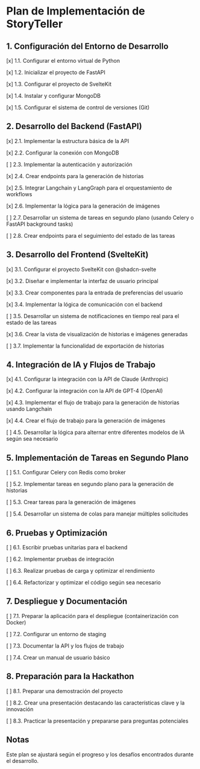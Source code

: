# Plan de Implementación de StoryTeller

## 1. Configuración del Entorno de Desarrollo

[x] 1.1. Configurar el entorno virtual de Python

[x] 1.2. Inicializar el proyecto de FastAPI

[x] 1.3. Configurar el proyecto de SvelteKit

[x] 1.4. Instalar y configurar MongoDB

[x] 1.5. Configurar el sistema de control de versiones (Git)

## 2. Desarrollo del Backend (FastAPI)

[x] 2.1. Implementar la estructura básica de la API

[x] 2.2. Configurar la conexión con MongoDB

[ ] 2.3. Implementar la autenticación y autorización

[x] 2.4. Crear endpoints para la generación de historias

[x] 2.5. Integrar Langchain y LangGraph para el orquestamiento de workflows

[x] 2.6. Implementar la lógica para la generación de imágenes

[ ] 2.7. Desarrollar un sistema de tareas en segundo plano (usando Celery o FastAPI background tasks)

[ ] 2.8. Crear endpoints para el seguimiento del estado de las tareas

## 3. Desarrollo del Frontend (SvelteKit)

[x] 3.1. Configurar el proyecto SvelteKit con @shadcn-svelte

[x] 3.2. Diseñar e implementar la interfaz de usuario principal

[x] 3.3. Crear componentes para la entrada de preferencias del usuario

[x] 3.4. Implementar la lógica de comunicación con el backend

[ ] 3.5. Desarrollar un sistema de notificaciones en tiempo real para el estado de las tareas

[x] 3.6. Crear la vista de visualización de historias e imágenes generadas

[ ] 3.7. Implementar la funcionalidad de exportación de historias

## 4. Integración de IA y Flujos de Trabajo

[x] 4.1. Configurar la integración con la API de Claude (Anthropic)

[x] 4.2. Configurar la integración con la API de GPT-4 (OpenAI)

[x] 4.3. Implementar el flujo de trabajo para la generación de historias usando Langchain

[x] 4.4. Crear el flujo de trabajo para la generación de imágenes

[ ] 4.5. Desarrollar la lógica para alternar entre diferentes modelos de IA según sea necesario

## 5. Implementación de Tareas en Segundo Plano

[ ] 5.1. Configurar Celery con Redis como broker

[ ] 5.2. Implementar tareas en segundo plano para la generación de historias

[ ] 5.3. Crear tareas para la generación de imágenes

[ ] 5.4. Desarrollar un sistema de colas para manejar múltiples solicitudes

## 6. Pruebas y Optimización

[ ] 6.1. Escribir pruebas unitarias para el backend

[ ] 6.2. Implementar pruebas de integración

[ ] 6.3. Realizar pruebas de carga y optimizar el rendimiento

[ ] 6.4. Refactorizar y optimizar el código según sea necesario

## 7. Despliegue y Documentación

[ ] 7.1. Preparar la aplicación para el despliegue (containerización con Docker)

[ ] 7.2. Configurar un entorno de staging

[ ] 7.3. Documentar la API y los flujos de trabajo

[ ] 7.4. Crear un manual de usuario básico

## 8. Preparación para la Hackathon

[ ] 8.1. Preparar una demostración del proyecto

[ ] 8.2. Crear una presentación destacando las características clave y la innovación

[ ] 8.3. Practicar la presentación y prepararse para preguntas potenciales

## Notas

Este plan se ajustará según el progreso y los desafíos encontrados durante el desarrollo.
